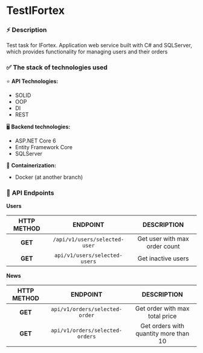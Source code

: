 # TestIFortex

### :zap: **Description**

Test task for IFortex. Application web service built with C# and SQLServer,
which provides functionality for managing users and their orders

### :white_check_mark: **The stack of technologies used**
:star: **API Technologies:**
- SOLID
- OOP
- DI
- REST

:desktop_computer: **Backend technologies:**
- ASP.NET Core 6
- Entity Framework Core
- SQLServer

:whale: **Containerization:**
- Docker (at another branch)

### :pushpin: **API Endpoints**

**Users**
  
| **HTTP METHOD** |         **ENDPOINT**         |         **DESCRIPTION**        |
|:---------------:|:----------------------------:|:------------------------------:|
|    **GET**      | `/api/v1/users/selected-user`|  Get user with max order count |
|    **GET**      | `api/v1/users/selected-users`|  Get inactive users            |

**News**

| **HTTP METHOD** |         **ENDPOINT**          |            **DESCRIPTION**           |
|:---------------:|:-----------------------------:|:------------------------------------:|
|     **GET**     |`api/v1/orders/selected-order` | Get order with max total price       |
|     **GET**     |`api/v1/orders/selected-orders`| Get orders with quantity more than 10|
